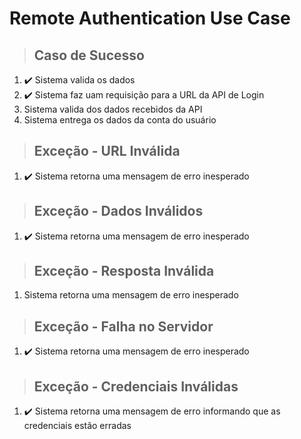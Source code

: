 # Remote Authentication Use Case

> ## Caso de Sucesso
1. ✔️ Sistema valida os dados
2. ✔️ Sistema faz uam requisição para a URL da API de Login
3. Sistema valida dos dados recebidos da API
4. Sistema entrega os dados da conta do usuário

> ## Exceção - URL Inválida
1. ✔️ Sistema retorna uma mensagem de erro inesperado

> ## Exceção - Dados Inválidos
1. ✔️ Sistema retorna uma mensagem de erro inesperado

> ## Exceção - Resposta Inválida
1. Sistema retorna uma mensagem de erro inesperado

> ## Exceção - Falha no Servidor
1. ✔️ Sistema retorna uma mensagem de erro inesperado

> ## Exceção - Credenciais Inválidas
1. ✔️ Sistema retorna uma mensagem de erro informando que as credenciais estão erradas
